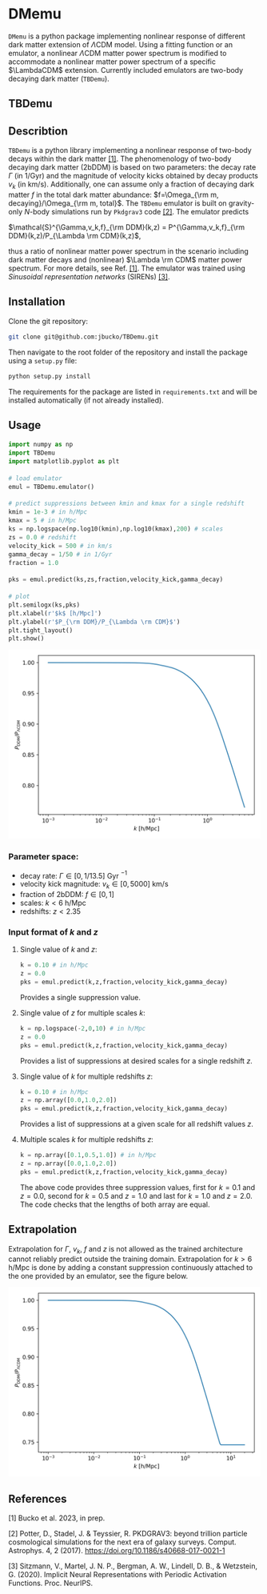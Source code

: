 # DMemu 

`DMemu` is a python package implementing nonlinear response of different dark matter extension of $\Lambda$CDM model. Using a fitting function or an emulator, a nonlinear $\Lambda$CDM matter power spectrum is modified to accommodate a nonlinear matter power spectrum of a specific $\LambdaCDM$ extension. Currently included emulators are two-body decaying dark matter (`TBDemu`).
## TBDemu

## Describtion

`TBDemu` is a python library implementing a nonlinear response of two-body decays within the dark matter [[1]](#1). The phenomenology of two-body decaying dark matter (2bDDM) is based on two parameters: the decay rate $\Gamma$ (in 1/Gyr) and the magnitude of velocity kicks obtained by decay products $v_k$ (in km/s). Additionally, one can assume only a fraction of decaying dark matter $f$ in the total dark matter abundance: $f=\Omega_{\rm m, decaying}/\Omega_{\rm m, total}$. The `TBDemu` emulator is built on gravity-only $N$-body simulations run by `Pkdgrav3` code [[2]](#2). The emulator predicts

<p>$\mathcal{S}^{\Gamma,v_k,f}_{\rm DDM}(k,z) = P^{\Gamma,v_k,f}_{\rm DDM}(k,z)/P_{\Lambda \rm CDM}(k,z)$,</p>

thus a ratio of nonlinear matter power spectrum in the scenario including dark matter decays and (nonlinear) $\Lambda \rm CDM$ matter power spectrum. For more details, see Ref. [[1]](#1). The emulator was trained using *Sinusoidal representation networks* (SIRENs) [[3]](#3).

## Installation

Clone the git repository:

```bash
git clone git@github.com:jbucko/TBDemu.git
```

Then navigate to the root folder of the repository and install the package using a `setup.py` file:

```bash
python setup.py install
```

The requirements for the package are listed in `requirements.txt` and will be installed automatically (if not already installed).

## Usage

```python
import numpy as np
import TBDemu
import matplotlib.pyplot as plt

# load emulator
emul = TBDemu.emulator()

# predict suppressions between kmin and kmax for a single redshift
kmin = 1e-3 # in h/Mpc
kmax = 5 # in h/Mpc
ks = np.logspace(np.log10(kmin),np.log10(kmax),200) # scales
zs = 0.0 # redshift
velocity_kick = 500 # in km/s
gamma_decay = 1/50 # in 1/Gyr
fraction = 1.0

pks = emul.predict(ks,zs,fraction,velocity_kick,gamma_decay)

# plot
plt.semilogx(ks,pks)
plt.xlabel(r'$k$ [h/Mpc]')
plt.ylabel(r'$P_{\rm DDM}/P_{\Lambda \rm CDM}$')
plt.tight_layout()
plt.show()
```

<img src='examples/tbdemu_example.jpeg' width='600'/>

### Parameter space:
* decay rate: $\Gamma \in [0,1/13.5]$ Gyr $^{-1}$  
* velocity kick magnitude: $v_k \in [0,5000]$ km/s  
* fraction of 2bDDM: $f \in [0,1]$  
* scales: $k < 6$ h/Mpc  
* redshifts: $z < 2.35$

### Input format of $k$ and $z$
1.
    Single value of $k$ and $z$:
    
    ```python
    k = 0.10 # in h/Mpc
    z = 0.0
    pks = emul.predict(k,z,fraction,velocity_kick,gamma_decay)
    ```
    Provides a single suppression value.

2.
    Single value of $z$ for multiple scales $k$:
    
    ```python
    k = np.logspace(-2,0,10) # in h/Mpc
    z = 0.0
    pks = emul.predict(k,z,fraction,velocity_kick,gamma_decay)
    ```
    Provides a list of suppressions at desired scales for a single redshift $z$.

3.
    Single value of $k$ for multiple redshifts $z$:
    
    ```python
    k = 0.10 # in h/Mpc
    z = np.array([0.0,1.0,2.0])
    pks = emul.predict(k,z,fraction,velocity_kick,gamma_decay)
    ```
    Provides a list of suppressions at a given scale for all redshift values $z$.

4.
    Multiple scales $k$ for multiple redshifts $z$:
    
    ```python
    k = np.array([0.1,0.5,1.0]) # in h/Mpc
    z = np.array([0.0,1.0,2.0])
    pks = emul.predict(k,z,fraction,velocity_kick,gamma_decay)
    ```
    The above code provides three suppression values, first for $k=0.1$ and $z=0.0$, second for $k=0.5$ and $z=1.0$ and last for $k=1.0$ and $z=2.0$. The code checks that the lengths of both array are equal.
    
## Extrapolation

Extrapolation for $\Gamma$, $v_k$, $f$ and $z$ is not allowed as the trained architecture cannot reliably predict outside the training domain. Extrapolation for $k>6$ h/Mpc is done by adding a constant suppression continuously attached to the one provided by an emulator, see the figure below. 

<img src='examples/tbdemu_extrapolation.jpeg' width='600'/>

## References
<a id="1">[1]</a> 
Bucko et al. 2023, in prep.

<a id="2">[2]</a> 
Potter, D., Stadel, J. & Teyssier, R. PKDGRAV3: beyond trillion particle cosmological simulations for the next era of galaxy surveys. Comput. Astrophys. 4, 2 (2017). https://doi.org/10.1186/s40668-017-0021-1

<a id="3">[3]</a> 
Sitzmann, V., Martel, J. N. P., Bergman, A. W., Lindell, D. B., & Wetzstein, G. (2020). Implicit Neural Representations with Periodic Activation Functions. Proc. NeurIPS.
